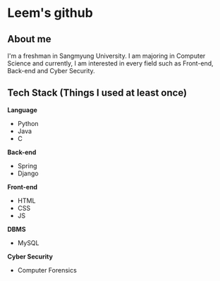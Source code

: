 # Leem's github 

<!--
**JYLeem/JYLeem** is a ✨ _special_ ✨ repository because its `README.md` (this file) appears on your GitHub profile.

Here are some ideas to get you started:

#🔭 I’m currently working on ...
- 🌱 I’m currently learning ...
- 👯 I’m looking to collaborate on ...
- 🤔 I’m looking for help with ...
- 💬 Ask me about ...
- 📫 How to reach me: ...
- 😄 Pronouns: ...
- ⚡ Fun fact: ...
-->
## About me

I'm a freshman in Sangmyung University. I am majoring in Computer Science and currently, I am interested in every field such as Front-end, Back-end and Cyber Security. 

## Tech Stack (Things I used at least once)
**Language**
 - Python
 - Java
 - C


**Back-end**
- Spring
- Django


**Front-end**
- HTML
- CSS
- JS


**DBMS**
- MySQL


**Cyber Security**
- Computer Forensics

